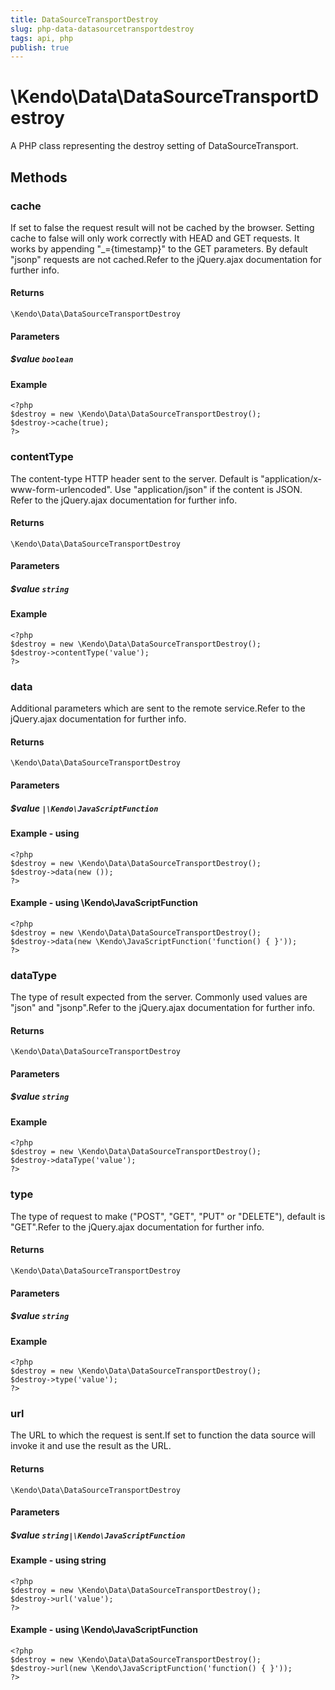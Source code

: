 ```yaml
---
title: DataSourceTransportDestroy
slug: php-data-datasourcetransportdestroy
tags: api, php
publish: true
---
```


# \Kendo\Data\DataSourceTransportDestroy

A PHP class representing the destroy setting of DataSourceTransport.


## Methods

### cache
If set to false the request result will not be cached by the browser. Setting cache to false will only work correctly with HEAD and GET requests. It works by appending "_={timestamp}" to the GET parameters.
By default "jsonp" requests are not cached.Refer to the jQuery.ajax documentation for further info.

#### Returns
`\Kendo\Data\DataSourceTransportDestroy`

#### Parameters

##### $value `boolean`



#### Example 
    <?php
    $destroy = new \Kendo\Data\DataSourceTransportDestroy();
    $destroy->cache(true);
    ?>

### contentType
The content-type HTTP header sent to the server. Default is "application/x-www-form-urlencoded". Use "application/json" if the content is JSON.
Refer to the jQuery.ajax documentation for further info.

#### Returns
`\Kendo\Data\DataSourceTransportDestroy`

#### Parameters

##### $value `string`



#### Example 
    <?php
    $destroy = new \Kendo\Data\DataSourceTransportDestroy();
    $destroy->contentType('value');
    ?>

### data
Additional parameters which are sent to the remote service.Refer to the jQuery.ajax documentation for further info.

#### Returns
`\Kendo\Data\DataSourceTransportDestroy`

#### Parameters

##### $value `|\Kendo\JavaScriptFunction`



#### Example  - using 
    <?php
    $destroy = new \Kendo\Data\DataSourceTransportDestroy();
    $destroy->data(new ());
    ?>

#### Example  - using \Kendo\JavaScriptFunction
    <?php
    $destroy = new \Kendo\Data\DataSourceTransportDestroy();
    $destroy->data(new \Kendo\JavaScriptFunction('function() { }'));
    ?>

### dataType
The type of result expected from the server. Commonly used values are "json" and "jsonp".Refer to the jQuery.ajax documentation for further info.

#### Returns
`\Kendo\Data\DataSourceTransportDestroy`

#### Parameters

##### $value `string`



#### Example 
    <?php
    $destroy = new \Kendo\Data\DataSourceTransportDestroy();
    $destroy->dataType('value');
    ?>

### type
The type of request to make ("POST", "GET", "PUT" or "DELETE"), default is "GET".Refer to the jQuery.ajax documentation for further info.

#### Returns
`\Kendo\Data\DataSourceTransportDestroy`

#### Parameters

##### $value `string`



#### Example 
    <?php
    $destroy = new \Kendo\Data\DataSourceTransportDestroy();
    $destroy->type('value');
    ?>

### url
The URL to which the request is sent.If set to function the data source will invoke it and use the result as the URL.

#### Returns
`\Kendo\Data\DataSourceTransportDestroy`

#### Parameters

##### $value `string|\Kendo\JavaScriptFunction`



#### Example  - using string
    <?php
    $destroy = new \Kendo\Data\DataSourceTransportDestroy();
    $destroy->url('value');
    ?>

#### Example  - using \Kendo\JavaScriptFunction
    <?php
    $destroy = new \Kendo\Data\DataSourceTransportDestroy();
    $destroy->url(new \Kendo\JavaScriptFunction('function() { }'));
    ?>

